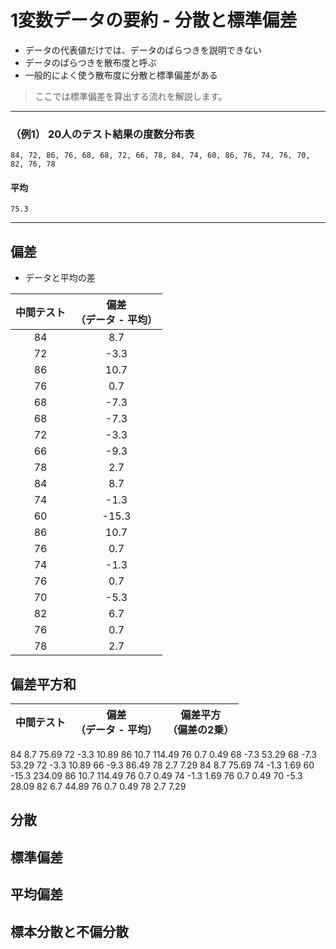 # 1変数データの要約 - 分散と標準偏差

* データの代表値だけでは、データのばらつきを説明できない
* データのばらつきを散布度と呼ぶ
* 一般的によく使う散布度に分散と標準偏差がある

> ここでは標準偏差を算出する流れを解説します。

---

### （例1） 20人のテスト結果の度数分布表

``` 
84, 72, 86, 76, 68, 68, 72, 66, 78, 84, 74, 60, 86, 76, 74, 76, 70, 82, 76, 78
```

#### 平均

```
75.3
```

---

## 偏差

* データと平均の差

|中間テスト | 偏差<br>（データ - 平均） |
|:--:|:--:|
| 84 |  8.7 |
| 72 | -3.3 |
| 86 | 10.7 |
| 76 |  0.7 |
| 68 | -7.3 |
| 68 | -7.3 |
| 72 | -3.3 |
| 66 | -9.3 |
| 78 |  2.7 |
| 84 |  8.7 |
| 74 | -1.3 |
| 60 | -15.3 |
| 86 | 10.7 |
| 76 |  0.7 |
| 74 | -1.3 |
| 76 |  0.7 |
| 70 | -5.3 |
| 82 |  6.7 |
| 76 |  0.7 |
| 78 |  2.7 |

## 偏差平方和

|中間テスト | 偏差<br>（データ - 平均） |偏差平方<br>（偏差の2乗） |
|:--:|:--:|:--:|
84       8.7            75.69
72      -3.3            10.89
86      10.7           114.49
76       0.7             0.49
68      -7.3            53.29
68      -7.3            53.29
72      -3.3            10.89
66      -9.3            86.49
78       2.7             7.29
84       8.7            75.69
74      -1.3             1.69
60     -15.3           234.09
86      10.7           114.49
76       0.7             0.49
74      -1.3             1.69
76       0.7             0.49
70      -5.3            28.09
82       6.7            44.89
76       0.7             0.49
78       2.7             7.29

## 分散

## 標準偏差

## 平均偏差

## 標本分散と不偏分散

